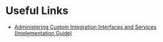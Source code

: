 # Useful Links

- <a href="https://docs.oracle.com/cd/E26401_01/doc.122/e20925/T511175T543269.htm">Administering Custom Integration Interfaces and Services (Implementation Guide)</a>
